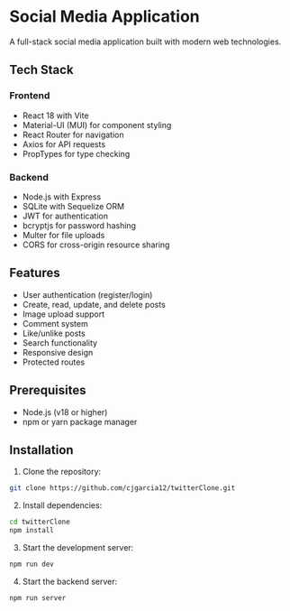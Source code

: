 # Social Media Application

A full-stack social media application built with modern web technologies.

## Tech Stack

### Frontend
- React 18 with Vite
- Material-UI (MUI) for component styling
- React Router for navigation
- Axios for API requests
- PropTypes for type checking

### Backend
- Node.js with Express
- SQLite with Sequelize ORM
- JWT for authentication
- bcryptjs for password hashing
- Multer for file uploads
- CORS for cross-origin resource sharing

## Features

- User authentication (register/login)
- Create, read, update, and delete posts
- Image upload support
- Comment system
- Like/unlike posts
- Search functionality
- Responsive design
- Protected routes

## Prerequisites

- Node.js (v18 or higher)
- npm or yarn package manager

## Installation

1. Clone the repository:
```bash
git clone https://github.com/cjgarcia12/twitterClone.git
```

2. Install dependencies:
```bash
cd twitterClone
npm install
```

3. Start the development server:
```bash
npm run dev
```

4. Start the backend server:
```bash
npm run server
```
